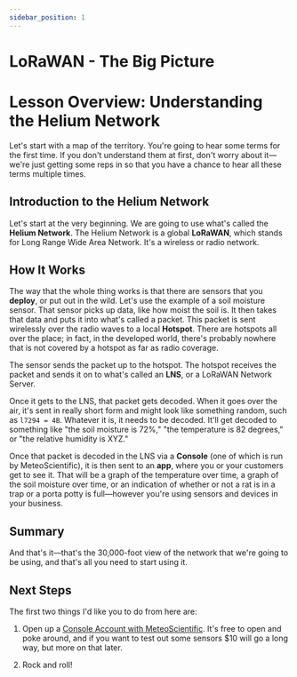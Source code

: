 ```yaml
---
sidebar_position: 1
---
```


# LoRaWAN - The Big Picture

# Lesson Overview: Understanding the Helium Network

Let's start with a map of the territory. You're going to hear some terms for the first time. If you don't understand them at first, don't worry about it—we're just getting some reps in so that you have a chance to hear all these terms multiple times.

## Introduction to the Helium Network

Let's start at the very beginning. We are going to use what's called the **Helium Network**. The Helium Network is a global **LoRaWAN**, which stands for Long Range Wide Area Network. It's a wireless or radio network.

## How It Works

The way that the whole thing works is that there are sensors that you **deploy**, or put out in the wild.  Let's use the example of a soil moisture sensor. That sensor picks up data, like how moist the soil is. It then takes that data and puts it into what's called a packet. This packet is sent wirelessly over the radio waves to a local **Hotspot**. There are hotspots all over the place; in fact, in the developed world, there's probably nowhere that is not covered by a hotspot as far as radio coverage.

The sensor sends the packet up to the hotspot. The hotspot receives the packet and sends it on to what's called an **LNS**, or a LoRaWAN Network Server. 

Once it gets to the LNS, that packet gets decoded. When it goes over the air, it's sent in really short form and might look like something random, such as `l7294 = 4B`. Whatever it is, it needs to be decoded. It'll get decoded to something like "the soil moisture is 72%," "the temperature is 82 degrees," or "the relative humidity is XYZ."

Once that packet is decoded in the LNS via a **Console** (one of which is run by MeteoScientific), it is then sent to an **app**, where you or your customers get to see it. That will be a graph of the temperature over time, a graph of the soil moisture over time, or an indication of whether or not a rat is in a trap or a porta potty is full—however you're using sensors and devices in your business.

## Summary

And that's it—that's the 30,000-foot view of the network that we're going to be using, and that's all you need to start using it.

## Next Steps

The first two things I'd like you to do from here are:

1. Open up a [Console Account with MeteoScientific](https://console.meteoscientific.com/front/login).  It's free to open and poke around, and if you want to test out some sensors $10 will go a long way, but more on that later.  

2. Rock and roll!


